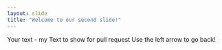 ```yaml
---
layout: slide
title: "Welcome to our second slide!"
---
```

Your text - my Text to show for pull request
Use the left arrow to go back!
